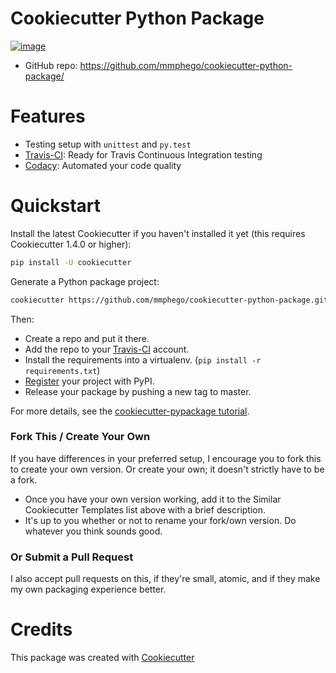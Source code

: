 # Cookiecutter Python Package

[![image](https://travis-ci.com/mmphego/cookiecutter-python-package.svg?branch=master)](https://travis-ci.com/mmphego/cookiecutter-python-package)

-   GitHub repo: <https://github.com/mmphego/cookiecutter-python-package/>

# Features

-   Testing setup with `unittest` and `py.test`
-   [Travis-CI](http://travis-ci.org/): Ready for Travis Continuous Integration testing
-   [Codacy](https://app.codacy.com/): Automated your code quality

# Quickstart

Install the latest Cookiecutter if you haven't installed it yet (this requires Cookiecutter 1.4.0 or higher):
```bash
pip install -U cookiecutter
```

Generate a Python package project:

```bash
cookiecutter https://github.com/mmphego/cookiecutter-python-package.git
```

Then:

-   Create a repo and put it there.
-   Add the repo to your [Travis-CI](http://travis-ci.com/) account.
-   Install the requirements into a virtualenv.
    (`pip install -r requirements.txt`)
-   [Register](https://packaging.python.org/distributing/#register-your-project)
    your project with PyPI.
-   Release your package by pushing a new tag to master.
<!-- -   Activate your project on [pyup.io](https://pyup.io/). -->

For more details, see the [cookiecutter-pypackage
tutorial](https://cookiecutter-pypackage.readthedocs.io/en/latest/tutorial.html).


### Fork This / Create Your Own

If you have differences in your preferred setup, I encourage you to fork
this to create your own version. Or create your own; it doesn't strictly
have to be a fork.

-   Once you have your own version working, add it to the Similar
    Cookiecutter Templates list above with a brief description.
-   It's up to you whether or not to rename your fork/own version. Do
    whatever you think sounds good.

### Or Submit a Pull Request

I also accept pull requests on this, if they're small, atomic, and if
they make my own packaging experience better.

# Credits

This package was created with [Cookiecutter](https://github.com/audreyr/cookiecutter)